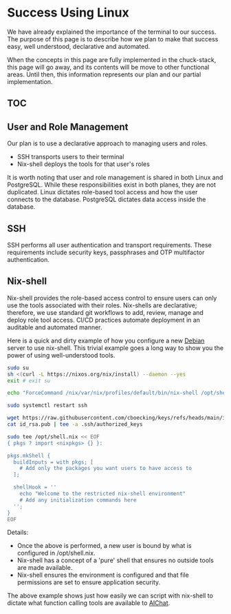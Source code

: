 # Success Using Linux

We have already explained the importance of the terminal to our success. The purpose of this page is to describe how we plan to make that success easy, well understood, declarative and automated.

When the concepts in this page are fully implemented in the chuck-stack, this page will go away, and its contents will be move to other functional areas. Until then, this information represents our plan and our partial implementation.

## TOC

<!-- toc -->

## User and Role Management

Our plan is to use a declarative approach to managing users and roles. 

- SSH transports users to their terminal
- Nix-shell deploys the tools for that user's roles

<!-- the following is duplicated in multiple places including success-postgresql -->
It is worth noting that user and role management is shared in both Linux and PostgreSQL. While these responsibilities exist in both planes, they are not duplicated. Linux dictates role-based tool access and how the user connects to the database. PostgreSQL dictates data access inside the database.

## SSH

SSH performs all user authentication and transport requirements. These requirements include security keys, passphrases and OTP multifactor authentication.


## Nix-shell

Nix-shell provides the role-based access control to ensure users can only use the tools associated with their roles. Nix-shells are declarative; therefore, we use standard git workflows to add, review, manage and deploy role tool access. CI/CD practices automate deployment in an auditable and automated manner.

Here is a quick and dirty example of how you configure a new [Debian](./tool-linux.md#debian) server to use nix-shell. This trivial example goes a long way to show you the power of using well-understood tools.

```bash
sudo su
sh <(curl -L https://nixos.org/nix/install) --daemon --yes
exit # exit su

echo "ForceCommand /nix/var/nix/profiles/default/bin/nix-shell /opt/shell.nix" | sudo tee -a /etc/ssh/sshd_config

sudo systemctl restart ssh

wget https://raw.githubusercontent.com/cboecking/keys/refs/heads/main/id_rsa.pub
cat id_rsa.pub | tee -a .ssh/authorized_keys

sudo tee /opt/shell.nix << EOF
{ pkgs ? import <nixpkgs> {} }:

pkgs.mkShell {
  buildInputs = with pkgs; [
    # Add only the packages you want users to have access to
  ];

  shellHook = ''
    echo "Welcome to the restricted nix-shell environment"
    # Add any initialization commands here
  '';
}
EOF
```
Details:

- Once the above is performed, a new user is bound by what is configured in /opt/shell.nix.
- Nix-shell has a concept of a 'pure' shell that ensures no outside tools are made available.
- Nix-shell ensures the environment is configured and that file permissions are set to ensure application security.

The above example shows just how easily we can script with nix-shell to dictate what function calling tools are available to [AIChat](./tool-aichat.md).
